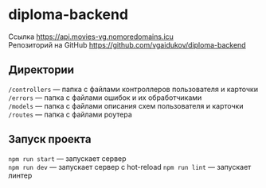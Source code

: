 # diploma-backend
Ссылка https://api.movies-vg.nomoredomains.icu  
Репозиторий на GitHub https://github.com/vgaidukov/diploma-backend

## Директории

`/controllers` — папка с файлами контроллеров пользователя и карточки   
`/errors` — папка с файлами ошибок и их обработчиками  
`/models` — папка с файлами описания схем пользователя и карточки  
`/routes` — папка с файлами роутера  

## Запуск проекта

`npm run start` — запускает сервер   
`npm run dev` — запускает сервер с hot-reload
`npm run lint` — запускает линтер
